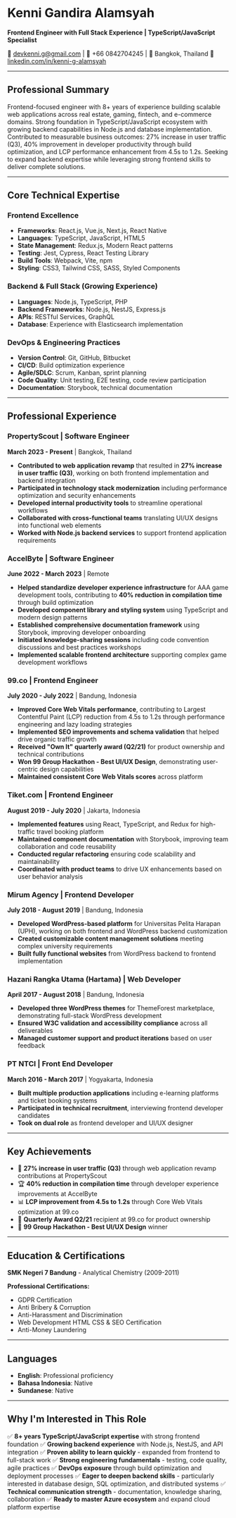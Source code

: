 # Kenni Gandira Alamsyah

**Frontend Engineer with Full Stack Experience | TypeScript/JavaScript Specialist**

📧 devkenni.g@gmail.com | 📱 +66 0842704245 | 📍 Bangkok, Thailand
🔗 [linkedin.com/in/kenni-g-alamsyah](https://www.linkedin.com/in/kenni-g-alamsyah)

---

## Professional Summary

Frontend-focused engineer with 8+ years of experience building scalable web applications across real estate, gaming, fintech, and e-commerce domains. Strong foundation in TypeScript/JavaScript ecosystem with growing backend capabilities in Node.js and database implementation. Contributed to measurable business outcomes: 27% increase in user traffic (Q3), 40% improvement in developer productivity through build optimization, and LCP performance enhancement from 4.5s to 1.2s. Seeking to expand backend expertise while leveraging strong frontend skills to deliver complete solutions.

---

## Core Technical Expertise

### Frontend Excellence
- **Frameworks**: React.js, Vue.js, Next.js, React Native
- **Languages**: TypeScript, JavaScript, HTML5
- **State Management**: Redux.js, Modern React patterns
- **Testing**: Jest, Cypress, React Testing Library
- **Build Tools**: Webpack, Vite, npm
- **Styling**: CSS3, Tailwind CSS, SASS, Styled Components

### Backend & Full Stack (Growing Experience)
- **Languages**: Node.js, TypeScript, PHP
- **Backend Frameworks**: Node.js, NestJS, Express.js
- **APIs**: RESTful Services, GraphQL
- **Database**: Experience with Elasticsearch implementation

### DevOps & Engineering Practices
- **Version Control**: Git, GitHub, Bitbucket
- **CI/CD**: Build optimization experience
- **Agile/SDLC**: Scrum, Kanban, sprint planning
- **Code Quality**: Unit testing, E2E testing, code review participation
- **Documentation**: Storybook, technical documentation

---

## Professional Experience

### PropertyScout | Software Engineer
**March 2023 - Present** | Bangkok, Thailand

- **Contributed to web application revamp** that resulted in **27% increase in user traffic (Q3)**, working on both frontend implementation and backend integration
- **Participated in technology stack modernization** including performance optimization and security enhancements
- **Developed internal productivity tools** to streamline operational workflows
- **Collaborated with cross-functional teams** translating UI/UX designs into functional web elements
- **Worked with Node.js backend services** to support frontend application requirements

### AccelByte | Software Engineer
**June 2022 - March 2023** | Remote

- **Helped standardize developer experience infrastructure** for AAA game development tools, contributing to **40% reduction in compilation time** through build optimization
- **Developed component library and styling system** using TypeScript and modern design patterns
- **Established comprehensive documentation framework** using Storybook, improving developer onboarding
- **Initiated knowledge-sharing sessions** including code convention discussions and best practices workshops
- **Implemented scalable frontend architecture** supporting complex game development workflows

### 99.co | Frontend Engineer
**July 2020 - July 2022** | Bandung, Indonesia

- **Improved Core Web Vitals performance**, contributing to Largest Contentful Paint (LCP) reduction from 4.5s to 1.2s through performance engineering and lazy loading strategies
- **Implemented SEO improvements and schema validation** that helped drive organic traffic growth
- **Received "Own It" quarterly award (Q2/21)** for product ownership and technical contributions
- **Won 99 Group Hackathon - Best UI/UX Design**, demonstrating user-centric design capabilities
- **Maintained consistent Core Web Vitals scores** across platform

### Tiket.com | Frontend Engineer
**August 2019 - July 2020** | Jakarta, Indonesia

- **Implemented features** using React, TypeScript, and Redux for high-traffic travel booking platform
- **Maintained component documentation** with Storybook, improving team collaboration and code reusability
- **Conducted regular refactoring** ensuring code scalability and maintainability
- **Coordinated with product teams** to drive UX enhancements based on user behavior analysis

### Mirum Agency | Frontend Developer
**July 2018 - August 2019** | Bandung, Indonesia

- **Developed WordPress-based platform** for Universitas Pelita Harapan (UPH), working on both frontend and WordPress backend customization
- **Created customizable content management solutions** meeting complex university requirements
- **Built fully functional websites** from WordPress backend to frontend implementation

### Hazani Rangka Utama (Hartama) | Web Developer
**April 2017 - August 2018** | Bandung, Indonesia

- **Developed three WordPress themes** for ThemeForest marketplace, demonstrating full-stack WordPress development
- **Ensured W3C validation and accessibility compliance** across all deliverables
- **Managed customer support and product iterations** based on user feedback

### PT NTCI | Front End Developer
**March 2016 - March 2017** | Yogyakarta, Indonesia

- **Built multiple production applications** including e-learning platforms and ticket booking systems
- **Participated in technical recruitment**, interviewing frontend developer candidates
- **Took on dual role** as frontend developer and UI/UX designer

---

## Key Achievements

- 🚀 **27% increase in user traffic (Q3)** through web application revamp contributions at PropertyScout
- 🏆 **40% reduction in compilation time** through developer experience improvements at AccelByte
- 📊 **LCP improvement from 4.5s to 1.2s** through Core Web Vitals optimization at 99.co
- 🥇 **Quarterly Award Q2/21** recipient at 99.co for product ownership
- 🎨 **99 Group Hackathon - Best UI/UX Design** winner

---

## Education & Certifications

**SMK Negeri 7 Bandung** - Analytical Chemistry (2009-2011)

**Professional Certifications:**
- GDPR Certification
- Anti Bribery & Corruption
- Anti-Harassment and Discrimination
- Web Development HTML CSS & SEO Certification
- Anti-Money Laundering

---

## Languages

- **English**: Professional proficiency
- **Bahasa Indonesia**: Native
- **Sundanese**: Native

---

## Why I'm Interested in This Role

✅ **8+ years TypeScript/JavaScript expertise** with strong frontend foundation
✅ **Growing backend experience** with Node.js, NestJS, and API integration
✅ **Proven ability to learn quickly** - expanded from frontend to full-stack work
✅ **Strong engineering fundamentals** - testing, code quality, agile practices
✅ **DevOps exposure** through build optimization and deployment processes
✅ **Eager to deepen backend skills** - particularly interested in database design, SQL optimization, and distributed systems
✅ **Technical communication strength** - documentation, knowledge sharing, collaboration
✅ **Ready to master Azure ecosystem** and expand cloud platform expertise
